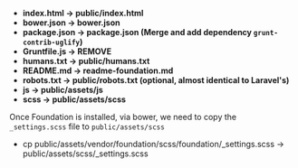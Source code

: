 * **index.html    -> public/index.html**
* **bower.json    -> bower.json**
* **package.json  -> package.json (Merge and add dependency `grunt-contrib-uglify`)**
* **Gruntfile.js  -> REMOVE**
* **humans.txt    -> public/humans.txt**
* **README.md     -> readme-foundation.md**
* **robots.txt    -> public/robots.txt (optional, almost identical to Laravel's)**
* **js            -> public/assets/js**
* **scss          -> public/assets/scss**

Once Foundation is installed, via bower, we need to copy the `_settings.scss` file to `public/assets/scss`

* cp public/assets/vendor/foundation/scss/foundation/_settings.scss -> public/assets/scss/_settings.scss
